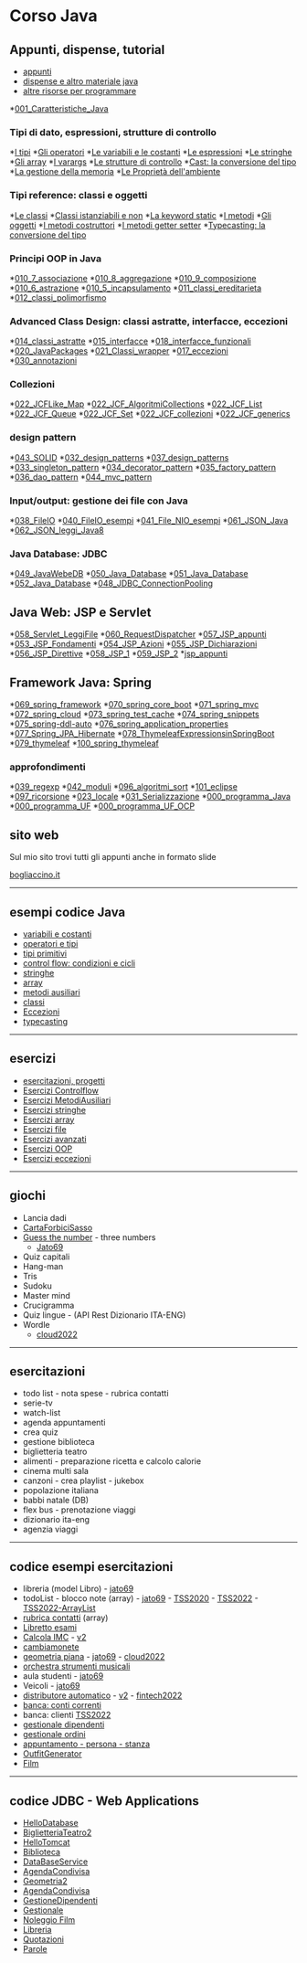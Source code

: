 # Corso Java

## Appunti, dispense, tutorial

* [appunti](https://github.com/maboglia/CorsoJava/tree/master/appunti)
* [dispense e altro materiale java](https://github.com/maboglia/CorsoJavaRisorse)
* [altre risorse per programmare](https://github.com/maboglia/ProgrammingResources)


*[001_Caratteristiche_Java](./appunti/001_Caratteristiche_Java.md)

### Tipi di dato, espressioni, strutture di controllo

*[I tipi](./appunti/004_tipi.md)
*[Gli operatori](./appunti/002_operatori.md)
*[Le variabili e le costanti](./appunti/003_variabili.md)
*[Le espressioni](./appunti/002_espressioni.md)
*[Le stringhe](./appunti/007_stringhe.md)
*[Gli array](./appunti/006_array.md)
*[I varargs](./appunti/019_varargs.md)
*[Le strutture di controllo](./appunti/005_cicli.md)
*[Cast: la conversione del tipo](./appunti/008_cast.md)
*[La gestione della memoria](./appunti/090_tipi_memoria.md)
*[Le Proprietà dell'ambiente](./appunti/021_Proprieta_ambiente_java.md)

### Tipi reference: classi e oggetti

*[Le classi](./appunti/010_classi.md)
*[Classi istanziabili e non](./appunti/010_1_classi_doppia_natura.md)
*[La keyword static](./appunti/013_classi_static.md)
*[I metodi](./appunti/009_metodi.md)
*[Gli oggetti](./appunti/010_2_classi_istanze.md)
*[I metodi costruttori](./appunti/010_3_classi_costruttori.md)
*[I metodi getter setter](./appunti/010_4_classi_metodi_getter_setter.md)
*[Typecasting: la conversione del tipo](./appunti/010_6_classi_typecasting.md)

### Principi OOP in Java
*[010_7_associazione](./appunti/010_7_associazione.md)
*[010_8_aggregazione](./appunti/010_8_aggregazione.md)
*[010_9_composizione](./appunti/010_9_composizione.md)
*[010_6_astrazione](./appunti/010_6_astrazione.md)
*[010_5_incapsulamento](./appunti/010_5_incapsulamento.md)
*[011_classi_ereditarieta](./appunti/011_classi_ereditarieta.md)
*[012_classi_polimorfismo](./appunti/012_classi_polimorfismo.md)

### Advanced Class Design: classi astratte, interfacce, eccezioni

*[014_classi_astratte](./appunti/014_classi_astratte.md)
*[015_interfacce](./appunti/015_interfacce.md)
*[018_interfacce_funzionali](./appunti/018_interfacce_funzionali.md)
*[020_JavaPackages](./appunti/020_JavaPackages.md)
*[021_Classi_wrapper](./appunti/021_Classi_wrapper.md)
*[017_eccezioni](./appunti/017_eccezioni.md)
*[030_annotazioni](./appunti/030_annotazioni.md)

### Collezioni

*[022_JCFLike_Map](./appunti/022_JCFLike_Map.md)
*[022_JCF_AlgoritmiCollections](./appunti/022_JCF_AlgoritmiCollections.md)
*[022_JCF_List](./appunti/022_JCF_List.md)
*[022_JCF_Queue](./appunti/022_JCF_Queue.md)
*[022_JCF_Set](./appunti/022_JCF_Set.md)
*[022_JCF_collezioni](./appunti/022_JCF_collezioni.md)
*[022_JCF_generics](./appunti/022_JCF_generics.md)


### design pattern

*[043_SOLID](./appunti/043_SOLID.md)
*[032_design_patterns](./appunti/032_design_patterns.md)
*[037_design_patterns](./appunti/037_design_patterns.md)
*[033_singleton_pattern](./appunti/033_singleton_pattern.md)
*[034_decorator_pattern](./appunti/034_decorator_pattern.md)
*[035_factory_pattern](./appunti/035_factory_pattern.md)
*[036_dao_pattern](./appunti/036_dao_pattern.md)
*[044_mvc_pattern](./appunti/044_mvc_pattern.md)


### Input/output: gestione dei file con Java

*[038_FileIO](./appunti/038_FileIO.md)
*[040_FileIO_esempi](./appunti/040_FileIO_esempi.md)
*[041_File_NIO_esempi](./appunti/041_File_NIO_esempi.md)
*[061_JSON_Java](./appunti/061_JSON_Java.md)
*[062_JSON_leggi_Java8](./appunti/062_JSON_leggi_Java8.md)

### Java Database: JDBC

*[049_JavaWebeDB](./appunti/049_JavaWebeDB.md)
*[050_Java_Database](./appunti/050_Java_Database.md)
*[051_Java_Database](./appunti/051_Java_Database.md)
*[052_Java_Database](./appunti/052_Java_Database.md)
*[048_JDBC_ConnectionPooling](./appunti/048_JDBC_ConnectionPooling.md)


## Java Web: JSP e Servlet

*[058_Servlet_LeggiFile](./appunti/058_Servlet_LeggiFile.md)
*[060_RequestDispatcher](./appunti/060_RequestDispatcher.md)
*[057_JSP_appunti](./appunti/057_JSP_appunti.md)
*[053_JSP_Fondamenti](./appunti/053_JSP_Fondamenti.md)
*[054_JSP_Azioni](./appunti/054_JSP_Azioni.md)
*[055_JSP_Dichiarazioni](./appunti/055_JSP_Dichiarazioni.md)
*[056_JSP_Direttive](./appunti/056_JSP_Direttive.md)
*[058_JSP_1](./appunti/058_JSP_1.md)
*[059_JSP_2](./appunti/059_JSP_2.md)
*[jsp_appunti](./appunti/jsp_appunti.md)


## Framework Java: Spring 
*[069_spring_framework](./appunti/069_spring_framework.md)
*[070_spring_core_boot](./appunti/070_spring_core_boot.md)
*[071_spring_mvc](./appunti/071_spring_mvc.md)
*[072_spring_cloud](./appunti/072_spring_cloud.md)
*[073_spring_test_cache](./appunti/073_spring_test_cache.md)
*[074_spring_snippets](./appunti/074_spring_snippets.md)
*[075_spring-ddl-auto](./appunti/075_spring-data-ddl-auto.md)
*[076_spring_application_properties](./appunti/076_spring_application_properties.md)
*[077_Spring_JPA_Hibernate](./appunti/077_Spring_JPA_Hibernate.md)
*[078_ThymeleafExpressionsinSpringBoot](./appunti/078_ThymeleafExpressionsinSpringBoot.md)
*[079_thymeleaf](./appunti/079_thymeleaf.md)
*[100_spring_thymeleaf](./appunti/100_spring_thymeleaf.md)

### approfondimenti

*[039_regexp](./appunti/039_regexp.md)
*[042_moduli](./appunti/042_moduli.md)
*[096_algoritmi_sort](./appunti/096_algoritmi_sort.md)
*[101_eclipse](./appunti/101_eclipse.md)
*[097_ricorsione](./appunti/097_ricorsione.md)
*[023_locale](./appunti/023_locale.md)
*[031_Serializzazione](./appunti/031_Serializzazione.md)
*[000_programma_Java](./appunti/000_programma_Java.md)
*[000_programma_UF](./appunti/000_programma_UF.md)
*[000_programma_UF_OCP](./appunti/000_programma_UF_OCP.md)

## sito web

Sul mio sito trovi tutti gli appunti anche in formato slide

[bogliaccino.it](http://www.mauro.bogliaccino.it/public/java)


---

## esempi codice Java

* [variabili e costanti](https://github.com/maboglia/CorsoJava/blob/master/esempi/00_variabili_costanti.md)
* [operatori e tipi](https://github.com/maboglia/CorsoJava/blob/master/esempi/01_Operatori_Tipi.md)
* [tipi primitivi](https://github.com/maboglia/CorsoJava/blob/master/esempi/02_tipi_primitivi.md)
* [control flow: condizioni e cicli](https://github.com/maboglia/CorsoJava/blob/master/esempi/03_Condizioni_Cicli.md)
* [stringhe](https://github.com/maboglia/CorsoJava/blob/master/esempi/04_Stringhe.md)
* [array](https://github.com/maboglia/CorsoJava/blob/master/esempi/05_Array.md)
* [metodi ausiliari](https://github.com/maboglia/CorsoJava/blob/master/esempi/06_MetodiAusiliari.md)
* [classi](https://github.com/maboglia/CorsoJava/blob/master/esempi/07_Classi.md)
* [Eccezioni](https://github.com/maboglia/CorsoJava/blob/master/esempi/10_eccezioni.md)
* [typecasting](https://github.com/maboglia/CorsoJava/blob/master/esempi/09_typecasting.md)

---

## esercizi

* [esercitazioni, progetti](https://github.com/maboglia/CorsoJava/tree/master/esercizi)
* [Esercizi Controlflow](https://github.com/maboglia/CorsoJava/blob/master/esercizi/00_esercizi_controlflow.md)
* [Esercizi MetodiAusiliari](https://github.com/maboglia/CorsoJava/blob/master/esercizi/01_EserciziMetodiAusiliari.md)
* [Esercizi stringhe](https://github.com/maboglia/CorsoJava/blob/master/esercizi/02_esercizi_stringhe.md)
* [Esercizi array](https://github.com/maboglia/CorsoJava/blob/master/esercizi/03_Esercizi_array.md)
* [Esercizi file](https://github.com/maboglia/CorsoJava/blob/master/esercizi/04_esercizi_file.md)
* [Esercizi avanzati](https://github.com/maboglia/CorsoJava/blob/master/esercizi/05_Esercizi_avanzati.md)
* [Esercizi OOP](https://github.com/maboglia/CorsoJava/blob/master/esercizi/06_EserciziOOP.md)
* [Esercizi eccezioni](https://github.com/maboglia/CorsoJava/blob/master/esercizi/07_es_eccezioni.md)

---

## giochi

* Lancia dadi
* [CartaForbiciSasso](https://github.com/maboglia/CorsoJava/blob/master/esercitazioni/Testi/JavaSE/012_CartaForbiciSasso.md)
* [Guess the number](https://github.com/maboglia/CorsoJava/blob/master/esercitazioni/Testi/JavaSE/013_GuessTheNumber.md) - three numbers
  * [Jato69](https://github.com/maboglia/Jato69/tree/main/Prj03_IndovinaNumero)
* Quiz capitali
* Hang-man
* Tris
* Sudoku
* Master mind
* Crucigramma
* Quiz lingue - (API Rest Dizionario ITA-ENG)
* Wordle 
  * [cloud2022](https://github.com/maboglia/Cloud2022/tree/main/workspace/Prj19_Wordle)

---

## esercitazioni

* todo list - nota spese - rubrica contatti
* serie-tv
* watch-list
* agenda appuntamenti
* crea quiz
* gestione biblioteca
* biglietteria teatro
* alimenti - preparazione ricetta e calcolo calorie
* cinema multi sala
* canzoni - crea playlist - jukebox
* popolazione italiana
* babbi natale (DB)
* flex bus - prenotazione viaggi
* dizionario ita-eng
* agenzia viaggi

---

## codice esempi esercitazioni

* libreria (model Libro) - [jato69](https://github.com/maboglia/Jato69/tree/main/Prj05_Libri)
* todoList - blocco note (array) - [jato69](https://github.com/maboglia/Jato69/tree/main/Prj07_BloccoNote) - [TSS2020](https://github.com/maboglia/TSS2020/tree/master/Prj01_ListaSpesa/src) - [TSS2022](https://github.com/maboglia/TSS2022/tree/main/workspace/Prj07_TodoList/src) - [TSS2022-ArrayList](https://github.com/maboglia/TSS2022/tree/main/workspace/Prj08_TodoList2/src)
* [rubrica contatti](https://github.com/maboglia/java-projects-01-base/tree/main/01_Rubrica_telefonica) (array)
* [Libretto esami](https://github.com/maboglia/TSS2022/tree/main/workspace/Prj03_Esami/src)
* [Calcola IMC](https://github.com/maboglia/java-projects-01-base/tree/main/02imc) - [v2](https://github.com/maboglia/java-projects-02-intermediate/tree/main/11_CalcoloPeso2)
* [cambiamonete](https://github.com/maboglia/java-projects-01-base/tree/main/01_cambiamonete)
* [geometria piana](https://github.com/maboglia/TSS2021/tree/main/Prj_12_Geometria/src) - [jato69](https://github.com/maboglia/Jato69/tree/main/Prj08_Geometria1) - [cloud2022](https://github.com/maboglia/Cloud2022/tree/main/workspace/Prj09_Geometria)
* [orchestra strumenti musicali](https://github.com/maboglia/Jato69/tree/main/Prj12_Orchestra)
* aula studenti - [jato69](https://github.com/maboglia/Jato69/tree/main/Prj06_AulaInformatica)
* Veicoli - [jato69](https://github.com/maboglia/Jato69/tree/main/Prj13_Veicoli)
* [distributore automatico](https://github.com/maboglia/TSS2021/tree/main/Prj_09_DistributoreAutomatico/src) - [v2](https://github.com/maboglia/TSS2021/tree/main/Prj_09_DistributoreAutomatico2/src) - [fintech2022](https://github.com/maboglia/Fintech2022/tree/main/Prj06_DistributoreAutomatico)
* [banca: conti correnti](https://github.com/maboglia/CorsoJava/blob/master/esercitazioni/Testi/JavaSE/009_ContoCOrrente.md)
* banca: clienti [TSS2022](https://github.com/maboglia/TSS2022/tree/main/workspace/Prj16_Banca/src)
* [gestionale dipendenti](https://github.com/maboglia/CorsoJava/blob/master/esercitazioni/Testi/JavaSE/010_GestionaleDipendenti.md)
* [gestionale ordini](https://github.com/maboglia/CorsoJava/blob/master/esercitazioni/Testi/JavaSE/011_GestionaleOrdiniAzienda.md)
* [appuntamento - persona - stanza](https://github.com/maboglia/Jato69/tree/main/Ese01_Appuntamenti)
* [OutfitGenerator](https://github.com/maboglia/Jato69/tree/main/Prj09_OutfitGenerator)
* [Film](https://github.com/maboglia/Cloud2022/tree/main/workspace/Prj11_Film)

---

## codice JDBC - Web Applications

* [HelloDatabase](https://github.com/maboglia/Jato69/tree/main/Prj18_HelloDatabase)
* [BiglietteriaTeatro2](https://github.com/maboglia/Jato69/tree/main/Prj19_BiglietteriaTeatro2)
* [HelloTomcat](https://github.com/maboglia/Jato69/tree/main/Prj20_HelloTomcat)
* [Biblioteca](https://github.com/maboglia/Jato69/tree/main/Prj21_Biblioteca)
* [DataBaseService](https://github.com/maboglia/Jato69/tree/main/Prj22_DataBaseService)
* [AgendaCondivisa](https://github.com/maboglia/Jato69/tree/main/Prj23_AgendaCondivisa)
* [Geometria2](https://github.com/maboglia/Jato69/tree/main/Prj24_Geometria2)
* [AgendaCondivisa](https://github.com/maboglia/Jato69/tree/main/Prj25_AgendaCondivisa)
* [GestioneDipendenti](https://github.com/maboglia/Jato69/tree/main/Prj25_GestioneDipendenti)
* [Gestionale](https://github.com/maboglia/Jato69/tree/main/Prj28_Gestionale)
* [Noleggio Film](https://github.com/maboglia/Cloud2022/tree/main/workspace/Prj12_NoleggioFilm)
* [Libreria](https://github.com/maboglia/Cloud2022/tree/main/workspace/Prj13_Libreria)
* [Quotazioni](https://github.com/maboglia/Fintech2022/tree/main/Prj12-Quotazioni)
* [Parole](https://github.com/maboglia/Fintech2022/tree/main/Prj14_Parole)


